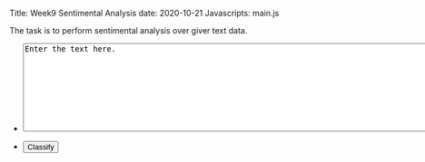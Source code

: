 Title: Week9 Sentimental Analysis
date: 2020-10-21
Javascripts: main.js

The task is to perform sentimental analysis over giver text data.


  <section>
    <div class="row gtr-uniform">
      <div class="col-3 col-12-xsmall">
        <ul class="actions">
          <li>
            <textarea id="sentAnalysis" name="sentAnalysis" rows="10" cols="200">Enter the text here.
            </textarea>
          </li>
        </ul>
        <ul class="actions">
          <li><input id="classifyImage2" type="button" value="Classify"/></li>
        </ul>
      </div>
      <div class="col-6 col-12-xsmall">
        <h3 id="imgClass" style="text-align:center" ></p>
      </div>
    </div>
  </section>
